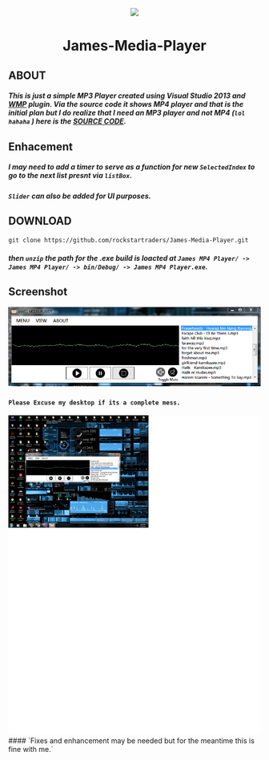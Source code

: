 
<p align="center">
<img src="././src.ico">
</p>

<h1><p align="center">
James-Media-Player
</p></h1>


## **ABOUT** ##
##### This is just a simple MP3 Player created using Visual Studio 2013 and **[WMP](https://www.microsoft.com/en-ph/download/windows-media-player-details.aspx)** plugin. Via the source code it shows MP4 player and that is the initial plan but I do realize that I need an MP3 player and not MP4 (`lol hahaha` ) here is the  **[SOURCE CODE](https://github.com/rockstartraders/James-Media-Player/tree/master/James%20MP4%20Player)**.



## **Enhacement** ##
##### I may need to add a timer to serve as a function for new `SelectedIndex` to go to the next list presnt via `listBox`.<br>
##### `Slider` can also be added for UI purposes.

## **DOWNLOAD**
```github
git clone https://github.com/rockstartraders/James-Media-Player.git
```
##### then `unzip` the path for the .exe build is loacted at `James MP4 Player/ -> James MP4 Player/ -> bin/Debug/ -> James MP4 Player.exe`.


## **Screenshot**

<img src="././Images/screenshot/ss2.PNG">

#### `Please Excuse my desktop if its a complete mess.`

<img src="././Images/screenshot/ss.png">
#### `Fixes and enhancement may be needed but for the meantime this is fine with me.`
